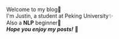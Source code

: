 Welcome to my blog👐  
I'm Justin, a student at Peking University✨  
Also a **NLP** beginner👻    
***Hope you enjoy my posts!*** 💙

